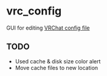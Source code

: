 # vrc_config

GUI for editing [VRChat config file](https://docs.vrchat.com/docs/configuration-file)

## TODO

- Used cache & disk size color alert
- Move cache files to new location
